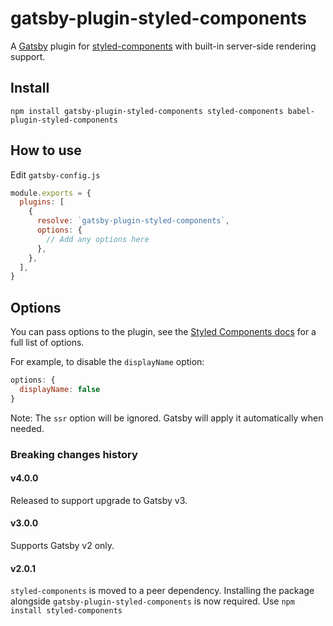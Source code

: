# gatsby-plugin-styled-components

A [Gatsby](https://github.com/gatsbyjs/gatsby) plugin for
[styled-components](https://github.com/styled-components/styled-components) with
built-in server-side rendering support.

## Install

`npm install gatsby-plugin-styled-components styled-components babel-plugin-styled-components`

## How to use

Edit `gatsby-config.js`

```javascript
module.exports = {
  plugins: [
    {
      resolve: `gatsby-plugin-styled-components`,
      options: {
        // Add any options here
      },
    },
  ],
}
```

## Options

You can pass options to the plugin, see the [Styled Components docs](https://styled-components.com/docs/tooling#babel-plugin) for a full list of options.

For example, to disable the `displayName` option:

```js
options: {
  displayName: false
}
```

Note: The `ssr` option will be ignored. Gatsby will apply it automatically when needed.

### Breaking changes history

<!-- Please keep the breaking changes list ordered with the newest change at the top -->

#### v4.0.0

Released to support upgrade to Gatsby v3.

#### v3.0.0

Supports Gatsby v2 only.

#### v2.0.1

`styled-components` is moved to a peer dependency. Installing the package
alongside `gatsby-plugin-styled-components` is now required. Use `npm install styled-components`
